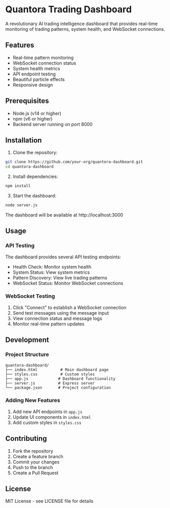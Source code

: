 # Quantora Trading Dashboard

A revolutionary AI trading intelligence dashboard that provides real-time monitoring of trading patterns, system health, and WebSocket connections.

## Features

- Real-time pattern monitoring
- WebSocket connection status
- System health metrics
- API endpoint testing
- Beautiful particle effects
- Responsive design

## Prerequisites

- Node.js (v14 or higher)
- npm (v6 or higher)
- Backend server running on port 8000

## Installation

1. Clone the repository:
```bash
git clone https://github.com/your-org/quantora-dashboard.git
cd quantora-dashboard
```

2. Install dependencies:
```bash
npm install
```

3. Start the dashboard:
```bash
node server.js
```

The dashboard will be available at http://localhost:3000

## Usage

### API Testing

The dashboard provides several API testing endpoints:

- Health Check: Monitor system health
- System Status: View system metrics
- Pattern Discovery: View live trading patterns
- WebSocket Status: Monitor WebSocket connections

### WebSocket Testing

1. Click "Connect" to establish a WebSocket connection
2. Send test messages using the message input
3. View connection status and message logs
4. Monitor real-time pattern updates

## Development

### Project Structure

```
quantora-dashboard/
├── index.html          # Main dashboard page
├── styles.css          # Custom styles
├── app.js             # Dashboard functionality
├── server.js          # Express server
└── package.json       # Project configuration
```

### Adding New Features

1. Add new API endpoints in `app.js`
2. Update UI components in `index.html`
3. Add custom styles in `styles.css`

## Contributing

1. Fork the repository
2. Create a feature branch
3. Commit your changes
4. Push to the branch
5. Create a Pull Request

## License

MIT License - see LICENSE file for details 